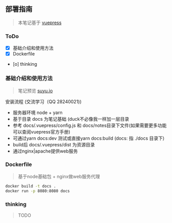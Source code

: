 ## 部署指南

> 本笔记基于 [vuepress](https://github.com/vuejs/vuepress) 

### ToDo

- [x] 基础介绍和使用方法
- [x] Dockerfile
- [o] thinking

### 基础介绍和使用方法

> 笔记预览 [suyu.io](https://suyu.io)

安装流程 (交流学习（QQ 28240021))
- 服务器环境 node + yarn 
- 基于目录 docs 为笔记基础 (duck不必像我一样加一层目录
- 参考 docs/.vuepress/config.js 和 docs/notes目录下文件(如果需要更多功能可以查阅vuepress官方手册)
- 可通过yarn docs:dev 测试或直接yarn docs:build (docs: 指 ./docs 目录下)
- build后 docs/.vuepress/dist 为资源目录
- 通过nginx|apache提供web服务

### Dockerfile

> 基于node基础包 + nginx做web服务代理

```sh
docker build -t docs .
docker run -p 8080:8080 docs
```


### thinking
> TODO